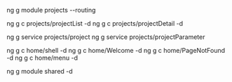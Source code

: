 ng g module projects --routing

ng g c projects/projectList -d
ng g c projects/projectDetail -d

ng g service projects/project
ng g service projects/projectParameter


ng g c home/shell -d
ng g c home/Welcome -d
ng g c home/PageNotFound -d
ng g c home/menu -d

ng g module shared -d
